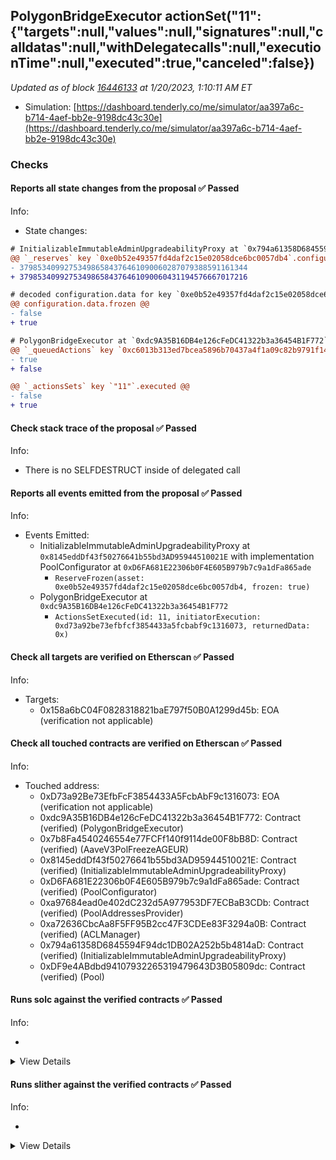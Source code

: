 ## PolygonBridgeExecutor actionSet("11": {"targets":null,"values":null,"signatures":null,"calldatas":null,"withDelegatecalls":null,"executionTime":null,"executed":true,"canceled":false})

_Updated as of block [16446133](https://etherscan.io/block/16446133) at 1/20/2023, 1:10:11 AM ET_

- Simulation: [https://dashboard.tenderly.co/me/simulator/aa397a6c-b714-4aef-bb2e-9198dc43c30e](https://dashboard.tenderly.co/me/simulator/aa397a6c-b714-4aef-bb2e-9198dc43c30e)

### Checks

#### Reports all state changes from the proposal ✅ Passed

Info:

- State changes:

```diff
# InitializableImmutableAdminUpgradeabilityProxy at `0x794a61358D6845594F94dc1DB02A252b5b4814aD` with implementation Pool at `0xDF9e4ABdbd94107932265319479643D3B05809dc`
@@ `_reserves` key `0xe0b52e49357fd4daf2c15e02058dce6bc0057db4`.configuration.data @@
- 379853409927534986584376461090060287079388591161344
+ 379853409927534986584376461090060431194576667017216

# decoded configuration.data for key `0xe0b52e49357fd4daf2c15e02058dce6bc0057db4` (symbol: agEUR)
@@ configuration.data.frozen @@
- false
+ true

```

```diff
# PolygonBridgeExecutor at `0xdc9A35B16DB4e126cFeDC41322b3a36454B1F772`
@@ `_queuedActions` key `0xc6013b313ed7bcea5896b70437a4f1a09c82b9791f149344057713a176eed347` @@
- true
+ false

@@ `_actionsSets` key `"11"`.executed @@
- false
+ true

```

#### Check stack trace of the proposal ✅ Passed

Info:

- There is no SELFDESTRUCT inside of delegated call

#### Reports all events emitted from the proposal ✅ Passed

Info:

- Events Emitted:
  - InitializableImmutableAdminUpgradeabilityProxy at `0x8145eddDf43f50276641b55bd3AD95944510021E` with implementation PoolConfigurator at `0xD6FA681E22306b0F4E605B979b7c9a1dFa865ade`
    - `ReserveFrozen(asset: 0xe0b52e49357fd4daf2c15e02058dce6bc0057db4, frozen: true)`
  - PolygonBridgeExecutor at `0xdc9A35B16DB4e126cFeDC41322b3a36454B1F772`
    - `ActionsSetExecuted(id: 11, initiatorExecution: 0xd73a92be73efbfcf3854433a5fcbabf9c1316073, returnedData: 0x)`

#### Check all targets are verified on Etherscan ✅ Passed

Info:

- Targets:
  - 0x158a6bC04F0828318821baE797f50B0A1299d45b: EOA (verification not applicable)

#### Check all touched contracts are verified on Etherscan ✅ Passed

Info:

- Touched address:
  - 0xD73a92Be73EfbFcF3854433A5FcbAbF9c1316073: EOA (verification not applicable)
  - 0xdc9A35B16DB4e126cFeDC41322b3a36454B1F772: Contract (verified) (PolygonBridgeExecutor)
  - 0x7b8Fa4540246554e77FCFf140f9114de00F8bB8D: Contract (verified) (AaveV3PolFreezeAGEUR)
  - 0x8145eddDf43f50276641b55bd3AD95944510021E: Contract (verified) (InitializableImmutableAdminUpgradeabilityProxy)
  - 0xD6FA681E22306b0F4E605B979b7c9a1dFa865ade: Contract (verified) (PoolConfigurator)
  - 0xa97684ead0e402dC232d5A977953DF7ECBaB3CDb: Contract (verified) (PoolAddressesProvider)
  - 0xa72636CbcAa8F5FF95B2cc47F3CDEe83F3294a0B: Contract (verified) (ACLManager)
  - 0x794a61358D6845594F94dc1DB02A252b5b4814aD: Contract (verified) (InitializableImmutableAdminUpgradeabilityProxy)
  - 0xDF9e4ABdbd94107932265319479643D3B05809dc: Contract (verified) (Pool)

#### Runs solc against the verified contracts ✅ Passed

Info:

-

<details>
<summary>View Details</summary>
<details>
<summary>View warnings for InitializableImmutableAdminUpgradeabilityProxy at `0x794a61358D6845594F94dc1DB02A252b5b4814aD` with implementation Pool at `0xDF9e4ABdbd94107932265319479643D3B05809dc`</summary>

```
INFO:CryticCompile:Source code not available, try to fetch the bytecode only
```

</details>

<details>
<summary>View warnings for InitializableImmutableAdminUpgradeabilityProxy at `0x8145eddDf43f50276641b55bd3AD95944510021E` with implementation PoolConfigurator at `0xD6FA681E22306b0F4E605B979b7c9a1dFa865ade`</summary>

```
INFO:CryticCompile:Source code not available, try to fetch the bytecode only
```

</details>

<details>
<summary>View warnings for ACLManager at `0xa72636CbcAa8F5FF95B2cc47F3CDEe83F3294a0B`</summary>

```
INFO:CryticCompile:Source code not available, try to fetch the bytecode only
```

</details>

<details>
<summary>View warnings for PoolAddressesProvider at `0xa97684ead0e402dC232d5A977953DF7ECBaB3CDb`</summary>

```
INFO:CryticCompile:Source code not available, try to fetch the bytecode only
```

</details>

<details>
<summary>View warnings for PoolConfigurator at `0xD6FA681E22306b0F4E605B979b7c9a1dFa865ade`</summary>

```
INFO:CryticCompile:Source code not available, try to fetch the bytecode only
```

</details>

<details>
<summary>View warnings for PolygonBridgeExecutor at `0xdc9A35B16DB4e126cFeDC41322b3a36454B1F772`</summary>

```
INFO:CryticCompile:Source code not available, try to fetch the bytecode only
```

</details>

<details>
<summary>View warnings for Pool at `0xDF9e4ABdbd94107932265319479643D3B05809dc`</summary>

```
INFO:CryticCompile:Source code not available, try to fetch the bytecode only
```

</details>

</details>

#### Runs slither against the verified contracts ✅ Passed

Info:

-

<details>
<summary>View Details</summary>

<details>
<summary>Slither report for InitializableImmutableAdminUpgradeabilityProxy at `0x794a61358D6845594F94dc1DB02A252b5b4814aD` with implementation Pool at `0xDF9e4ABdbd94107932265319479643D3B05809dc`</summary>

```
Source code not available, try to fetch the bytecode only
Traceback (most recent call last):
  File "/home/runner/.local/lib/python3.10/site-packages/slither/__main__.py", line 834, in main_impl
    ) = process_all(filename, args, detector_classes, printer_classes)
  File "/home/runner/.local/lib/python3.10/site-packages/slither/__main__.py", line 98, in process_all
    ) = process_single(compilation, args, detector_classes, printer_classes)
  File "/home/runner/.local/lib/python3.10/site-packages/slither/__main__.py", line 76, in process_single
    slither = Slither(target, ast_format=ast, **vars(args))
  File "/home/runner/.local/lib/python3.10/site-packages/slither/slither.py", line 112, in __init__
    parser.parse_top_level_from_loaded_json(ast, path)
  File "/home/runner/.local/lib/python3.10/site-packages/slither/solc_parsing/slither_compilation_unit_solc.py", line 206, in parse_top_level_from_loaded_json
    if data_loaded[self.get_key()] == "root":
KeyError: 'name'
Error in 0x794a61358D6845594F94dc1DB02A252b5b4814aD
Traceback (most recent call last):
  File "/home/runner/.local/lib/python3.10/site-packages/slither/__main__.py", line 834, in main_impl
    ) = process_all(filename, args, detector_classes, printer_classes)
  File "/home/runner/.local/lib/python3.10/site-packages/slither/__main__.py", line 98, in process_all
    ) = process_single(compilation, args, detector_classes, printer_classes)
  File "/home/runner/.local/lib/python3.10/site-packages/slither/__main__.py", line 76, in process_single
    slither = Slither(target, ast_format=ast, **vars(args))
  File "/home/runner/.local/lib/python3.10/site-packages/slither/slither.py", line 112, in __init__
    parser.parse_top_level_from_loaded_json(ast, path)
  File "/home/runner/.local/lib/python3.10/site-packages/slither/solc_parsing/slither_compilation_unit_solc.py", line 206, in parse_top_level_from_loaded_json
    if data_loaded[self.get_key()] == "root":
KeyError: 'name'

```

</details>

<details>
<summary>Slither report for AaveV3PolFreezeAGEUR at `0x7b8Fa4540246554e77FCFf140f9114de00F8bB8D`</summary>

```

DefaultReserveInterestRateStrategy.calculateInterestRates(DataTypes.CalculateInterestRatesParams).vars (lib/aave-v3-core/contracts/protocol/pool/DefaultReserveInterestRateStrategy.sol#168) is a local variable never initialized
Reference: https://github.com/crytic/slither/wiki/Detector-Documentation#uninitialized-local-variables

PercentageMath.percentMul(uint256,uint256) (lib/aave-v3-core/contracts/protocol/libraries/math/PercentageMath.sol#25-39) uses assembly
	- INLINE ASM (lib/aave-v3-core/contracts/protocol/libraries/math/PercentageMath.sol#27-38)
PercentageMath.percentDiv(uint256,uint256) (lib/aave-v3-core/contracts/protocol/libraries/math/PercentageMath.sol#48-60) uses assembly
	- INLINE ASM (lib/aave-v3-core/contracts/protocol/libraries/math/PercentageMath.sol#50-59)
WadRayMath.wadMul(uint256,uint256) (lib/aave-v3-core/contracts/protocol/libraries/math/WadRayMath.sol#29-38) uses assembly
	- INLINE ASM (lib/aave-v3-core/contracts/protocol/libraries/math/WadRayMath.sol#31-37)
WadRayMath.wadDiv(uint256,uint256) (lib/aave-v3-core/contracts/protocol/libraries/math/WadRayMath.sol#47-56) uses assembly
	- INLINE ASM (lib/aave-v3-core/contracts/protocol/libraries/math/WadRayMath.sol#49-55)
WadRayMath.rayMul(uint256,uint256) (lib/aave-v3-core/contracts/protocol/libraries/math/WadRayMath.sol#65-74) uses assembly
	- INLINE ASM (lib/aave-v3-core/contracts/protocol/libraries/math/WadRayMath.sol#67-73)
WadRayMath.rayDiv(uint256,uint256) (lib/aave-v3-core/contracts/protocol/libraries/math/WadRayMath.sol#83-92) uses assembly
	- INLINE ASM (lib/aave-v3-core/contracts/protocol/libraries/math/WadRayMath.sol#85-91)
WadRayMath.rayToWad(uint256) (lib/aave-v3-core/contracts/protocol/libraries/math/WadRayMath.sol#100-108) uses assembly
	- INLINE ASM (lib/aave-v3-core/contracts/protocol/libraries/math/WadRayMath.sol#101-107)
WadRayMath.wadToRay(uint256) (lib/aave-v3-core/contracts/protocol/libraries/math/WadRayMath.sol#116-125) uses assembly
	- INLINE ASM (lib/aave-v3-core/contracts/protocol/libraries/math/WadRayMath.sol#118-124)
Reference: https://github.com/crytic/slither/wiki/Detector-Documentation#assembly-usage

PercentageMath.percentDiv(uint256,uint256) (lib/aave-v3-core/contracts/protocol/libraries/math/PercentageMath.sol#48-60) is never used and should be removed
WadRayMath.rayToWad(uint256) (lib/aave-v3-core/contracts/protocol/libraries/math/WadRayMath.sol#100-108) is never used and should be removed
WadRayMath.wadDiv(uint256,uint256) (lib/aave-v3-core/contracts/protocol/libraries/math/WadRayMath.sol#47-56) is never used and should be removed
WadRayMath.wadMul(uint256,uint256) (lib/aave-v3-core/contracts/protocol/libraries/math/WadRayMath.sol#29-38) is never used and should be removed
Reference: https://github.com/crytic/slither/wiki/Detector-Documentation#dead-code

Function IDefaultInterestRateStrategy.OPTIMAL_USAGE_RATIO() (lib/aave-v3-core/contracts/interfaces/IDefaultInterestRateStrategy.sol#17) is not in mixedCase
Function IDefaultInterestRateStrategy.OPTIMAL_STABLE_TO_TOTAL_DEBT_RATIO() (lib/aave-v3-core/contracts/interfaces/IDefaultInterestRateStrategy.sol#23) is not in mixedCase
Function IDefaultInterestRateStrategy.MAX_EXCESS_USAGE_RATIO() (lib/aave-v3-core/contracts/interfaces/IDefaultInterestRateStrategy.sol#30) is not in mixedCase
Function IDefaultInterestRateStrategy.MAX_EXCESS_STABLE_TO_TOTAL_DEBT_RATIO() (lib/aave-v3-core/contracts/interfaces/IDefaultInterestRateStrategy.sol#37) is not in mixedCase
Function IDefaultInterestRateStrategy.ADDRESSES_PROVIDER() (lib/aave-v3-core/contracts/interfaces/IDefaultInterestRateStrategy.sol#43) is not in mixedCase
Variable DefaultReserveInterestRateStrategy.OPTIMAL_USAGE_RATIO (lib/aave-v3-core/contracts/protocol/pool/DefaultReserveInterestRateStrategy.sol#27) is not in mixedCase
Variable DefaultReserveInterestRateStrategy.OPTIMAL_STABLE_TO_TOTAL_DEBT_RATIO (lib/aave-v3-core/contracts/protocol/pool/DefaultReserveInterestRateStrategy.sol#30) is not in mixedCase
Variable DefaultReserveInterestRateStrategy.MAX_EXCESS_USAGE_RATIO (lib/aave-v3-core/contracts/protocol/pool/DefaultReserveInterestRateStrategy.sol#33) is not in mixedCase
Variable DefaultReserveInterestRateStrategy.MAX_EXCESS_STABLE_TO_TOTAL_DEBT_RATIO (lib/aave-v3-core/contracts/protocol/pool/DefaultReserveInterestRateStrategy.sol#36) is not in mixedCase
Variable DefaultReserveInterestRateStrategy.ADDRESSES_PROVIDER (lib/aave-v3-core/contracts/protocol/pool/DefaultReserveInterestRateStrategy.sol#38) is not in mixedCase
Variable DefaultReserveInterestRateStrategy._baseVariableBorrowRate (lib/aave-v3-core/contracts/protocol/pool/DefaultReserveInterestRateStrategy.sol#41) is not in mixedCase
Variable DefaultReserveInterestRateStrategy._variableRateSlope1 (lib/aave-v3-core/contracts/protocol/pool/DefaultReserveInterestRateStrategy.sol#44) is not in mixedCase
Variable DefaultReserveInterestRateStrategy._variableRateSlope2 (lib/aave-v3-core/contracts/protocol/pool/DefaultReserveInterestRateStrategy.sol#47) is not in mixedCase
Variable DefaultReserveInterestRateStrategy._stableRateSlope1 (lib/aave-v3-core/contracts/protocol/pool/DefaultReserveInterestRateStrategy.sol#50) is not in mixedCase
Variable DefaultReserveInterestRateStrategy._stableRateSlope2 (lib/aave-v3-core/contracts/protocol/pool/DefaultReserveInterestRateStrategy.sol#53) is not in mixedCase
Variable DefaultReserveInterestRateStrategy._baseStableRateOffset (lib/aave-v3-core/contracts/protocol/pool/DefaultReserveInterestRateStrategy.sol#56) is not in mixedCase
Variable DefaultReserveInterestRateStrategy._stableRateExcessOffset (lib/aave-v3-core/contracts/protocol/pool/DefaultReserveInterestRateStrategy.sol#59) is not in mixedCase
Reference: https://github.com/crytic/slither/wiki/Detector-Documentation#conformance-to-solidity-naming-conventions

Variable DefaultReserveInterestRateStrategy._stableRateSlope1 (lib/aave-v3-core/contracts/protocol/pool/DefaultReserveInterestRateStrategy.sol#50) is too similar to DefaultReserveInterestRateStrategy._stableRateSlope2 (lib/aave-v3-core/contracts/protocol/pool/DefaultReserveInterestRateStrategy.sol#53)
Variable DefaultReserveInterestRateStrategy._variableRateSlope1 (lib/aave-v3-core/contracts/protocol/pool/DefaultReserveInterestRateStrategy.sol#44) is too similar to DefaultReserveInterestRateStrategy._variableRateSlope2 (lib/aave-v3-core/contracts/protocol/pool/DefaultReserveInterestRateStrategy.sol#47)
Variable DefaultReserveInterestRateStrategy.constructor(IPoolAddressesProvider,uint256,uint256,uint256,uint256,uint256,uint256,uint256,uint256,uint256).stableRateSlope1 (lib/aave-v3-core/contracts/protocol/pool/DefaultReserveInterestRateStrategy.sol#80) is too similar to DefaultReserveInterestRateStrategy.constructor(IPoolAddressesProvider,uint256,uint256,uint256,uint256,uint256,uint256,uint256,uint256,uint256).stableRateSlope2 (lib/aave-v3-core/contracts/protocol/pool/DefaultReserveInterestRateStrategy.sol#81)
Variable DefaultReserveInterestRateStrategy.constructor(IPoolAddressesProvider,uint256,uint256,uint256,uint256,uint256,uint256,uint256,uint256,uint256).variableRateSlope1 (lib/aave-v3-core/contracts/protocol/pool/DefaultReserveInterestRateStrategy.sol#78) is too similar to DefaultReserveInterestRateStrategy.constructor(IPoolAddressesProvider,uint256,uint256,uint256,uint256,uint256,uint256,uint256,uint256,uint256).variableRateSlope2 (lib/aave-v3-core/contracts/protocol/pool/DefaultReserveInterestRateStrategy.sol#79)
Reference: https://github.com/crytic/slither/wiki/Detector-Documentation#variable-names-too-similar
0x7b8Fa4540246554e77FCFf140f9114de00F8bB8D analyzed (9 contracts with 78 detectors), 34 result(s) found
```

</details>

<details>
<summary>Slither report for InitializableImmutableAdminUpgradeabilityProxy at `0x8145eddDf43f50276641b55bd3AD95944510021E` with implementation PoolConfigurator at `0xD6FA681E22306b0F4E605B979b7c9a1dFa865ade`</summary>

```
Source code not available, try to fetch the bytecode only
Traceback (most recent call last):
  File "/home/runner/.local/lib/python3.10/site-packages/slither/__main__.py", line 834, in main_impl
    ) = process_all(filename, args, detector_classes, printer_classes)
  File "/home/runner/.local/lib/python3.10/site-packages/slither/__main__.py", line 98, in process_all
    ) = process_single(compilation, args, detector_classes, printer_classes)
  File "/home/runner/.local/lib/python3.10/site-packages/slither/__main__.py", line 76, in process_single
    slither = Slither(target, ast_format=ast, **vars(args))
  File "/home/runner/.local/lib/python3.10/site-packages/slither/slither.py", line 112, in __init__
    parser.parse_top_level_from_loaded_json(ast, path)
  File "/home/runner/.local/lib/python3.10/site-packages/slither/solc_parsing/slither_compilation_unit_solc.py", line 206, in parse_top_level_from_loaded_json
    if data_loaded[self.get_key()] == "root":
KeyError: 'name'
Error in 0x8145eddDf43f50276641b55bd3AD95944510021E
Traceback (most recent call last):
  File "/home/runner/.local/lib/python3.10/site-packages/slither/__main__.py", line 834, in main_impl
    ) = process_all(filename, args, detector_classes, printer_classes)
  File "/home/runner/.local/lib/python3.10/site-packages/slither/__main__.py", line 98, in process_all
    ) = process_single(compilation, args, detector_classes, printer_classes)
  File "/home/runner/.local/lib/python3.10/site-packages/slither/__main__.py", line 76, in process_single
    slither = Slither(target, ast_format=ast, **vars(args))
  File "/home/runner/.local/lib/python3.10/site-packages/slither/slither.py", line 112, in __init__
    parser.parse_top_level_from_loaded_json(ast, path)
  File "/home/runner/.local/lib/python3.10/site-packages/slither/solc_parsing/slither_compilation_unit_solc.py", line 206, in parse_top_level_from_loaded_json
    if data_loaded[self.get_key()] == "root":
KeyError: 'name'

```

</details>

<details>
<summary>Slither report for ACLManager at `0xa72636CbcAa8F5FF95B2cc47F3CDEe83F3294a0B`</summary>

```
Source code not available, try to fetch the bytecode only
Traceback (most recent call last):
  File "/home/runner/.local/lib/python3.10/site-packages/slither/__main__.py", line 834, in main_impl
    ) = process_all(filename, args, detector_classes, printer_classes)
  File "/home/runner/.local/lib/python3.10/site-packages/slither/__main__.py", line 98, in process_all
    ) = process_single(compilation, args, detector_classes, printer_classes)
  File "/home/runner/.local/lib/python3.10/site-packages/slither/__main__.py", line 76, in process_single
    slither = Slither(target, ast_format=ast, **vars(args))
  File "/home/runner/.local/lib/python3.10/site-packages/slither/slither.py", line 112, in __init__
    parser.parse_top_level_from_loaded_json(ast, path)
  File "/home/runner/.local/lib/python3.10/site-packages/slither/solc_parsing/slither_compilation_unit_solc.py", line 206, in parse_top_level_from_loaded_json
    if data_loaded[self.get_key()] == "root":
KeyError: 'name'
Error in 0xa72636CbcAa8F5FF95B2cc47F3CDEe83F3294a0B
Traceback (most recent call last):
  File "/home/runner/.local/lib/python3.10/site-packages/slither/__main__.py", line 834, in main_impl
    ) = process_all(filename, args, detector_classes, printer_classes)
  File "/home/runner/.local/lib/python3.10/site-packages/slither/__main__.py", line 98, in process_all
    ) = process_single(compilation, args, detector_classes, printer_classes)
  File "/home/runner/.local/lib/python3.10/site-packages/slither/__main__.py", line 76, in process_single
    slither = Slither(target, ast_format=ast, **vars(args))
  File "/home/runner/.local/lib/python3.10/site-packages/slither/slither.py", line 112, in __init__
    parser.parse_top_level_from_loaded_json(ast, path)
  File "/home/runner/.local/lib/python3.10/site-packages/slither/solc_parsing/slither_compilation_unit_solc.py", line 206, in parse_top_level_from_loaded_json
    if data_loaded[self.get_key()] == "root":
KeyError: 'name'

```

</details>

<details>
<summary>Slither report for PoolAddressesProvider at `0xa97684ead0e402dC232d5A977953DF7ECBaB3CDb`</summary>

```
Source code not available, try to fetch the bytecode only
Traceback (most recent call last):
  File "/home/runner/.local/lib/python3.10/site-packages/slither/__main__.py", line 834, in main_impl
    ) = process_all(filename, args, detector_classes, printer_classes)
  File "/home/runner/.local/lib/python3.10/site-packages/slither/__main__.py", line 98, in process_all
    ) = process_single(compilation, args, detector_classes, printer_classes)
  File "/home/runner/.local/lib/python3.10/site-packages/slither/__main__.py", line 76, in process_single
    slither = Slither(target, ast_format=ast, **vars(args))
  File "/home/runner/.local/lib/python3.10/site-packages/slither/slither.py", line 112, in __init__
    parser.parse_top_level_from_loaded_json(ast, path)
  File "/home/runner/.local/lib/python3.10/site-packages/slither/solc_parsing/slither_compilation_unit_solc.py", line 206, in parse_top_level_from_loaded_json
    if data_loaded[self.get_key()] == "root":
KeyError: 'name'
Error in 0xa97684ead0e402dC232d5A977953DF7ECBaB3CDb
Traceback (most recent call last):
  File "/home/runner/.local/lib/python3.10/site-packages/slither/__main__.py", line 834, in main_impl
    ) = process_all(filename, args, detector_classes, printer_classes)
  File "/home/runner/.local/lib/python3.10/site-packages/slither/__main__.py", line 98, in process_all
    ) = process_single(compilation, args, detector_classes, printer_classes)
  File "/home/runner/.local/lib/python3.10/site-packages/slither/__main__.py", line 76, in process_single
    slither = Slither(target, ast_format=ast, **vars(args))
  File "/home/runner/.local/lib/python3.10/site-packages/slither/slither.py", line 112, in __init__
    parser.parse_top_level_from_loaded_json(ast, path)
  File "/home/runner/.local/lib/python3.10/site-packages/slither/solc_parsing/slither_compilation_unit_solc.py", line 206, in parse_top_level_from_loaded_json
    if data_loaded[self.get_key()] == "root":
KeyError: 'name'

```

</details>

<details>
<summary>Slither report for PoolConfigurator at `0xD6FA681E22306b0F4E605B979b7c9a1dFa865ade`</summary>

```
Source code not available, try to fetch the bytecode only
Traceback (most recent call last):
  File "/home/runner/.local/lib/python3.10/site-packages/slither/__main__.py", line 834, in main_impl
    ) = process_all(filename, args, detector_classes, printer_classes)
  File "/home/runner/.local/lib/python3.10/site-packages/slither/__main__.py", line 98, in process_all
    ) = process_single(compilation, args, detector_classes, printer_classes)
  File "/home/runner/.local/lib/python3.10/site-packages/slither/__main__.py", line 76, in process_single
    slither = Slither(target, ast_format=ast, **vars(args))
  File "/home/runner/.local/lib/python3.10/site-packages/slither/slither.py", line 112, in __init__
    parser.parse_top_level_from_loaded_json(ast, path)
  File "/home/runner/.local/lib/python3.10/site-packages/slither/solc_parsing/slither_compilation_unit_solc.py", line 206, in parse_top_level_from_loaded_json
    if data_loaded[self.get_key()] == "root":
KeyError: 'name'
Error in 0xD6FA681E22306b0F4E605B979b7c9a1dFa865ade
Traceback (most recent call last):
  File "/home/runner/.local/lib/python3.10/site-packages/slither/__main__.py", line 834, in main_impl
    ) = process_all(filename, args, detector_classes, printer_classes)
  File "/home/runner/.local/lib/python3.10/site-packages/slither/__main__.py", line 98, in process_all
    ) = process_single(compilation, args, detector_classes, printer_classes)
  File "/home/runner/.local/lib/python3.10/site-packages/slither/__main__.py", line 76, in process_single
    slither = Slither(target, ast_format=ast, **vars(args))
  File "/home/runner/.local/lib/python3.10/site-packages/slither/slither.py", line 112, in __init__
    parser.parse_top_level_from_loaded_json(ast, path)
  File "/home/runner/.local/lib/python3.10/site-packages/slither/solc_parsing/slither_compilation_unit_solc.py", line 206, in parse_top_level_from_loaded_json
    if data_loaded[self.get_key()] == "root":
KeyError: 'name'

```

</details>

<details>
<summary>Slither report for PolygonBridgeExecutor at `0xdc9A35B16DB4e126cFeDC41322b3a36454B1F772`</summary>

```
Source code not available, try to fetch the bytecode only
Traceback (most recent call last):
  File "/home/runner/.local/lib/python3.10/site-packages/slither/__main__.py", line 834, in main_impl
    ) = process_all(filename, args, detector_classes, printer_classes)
  File "/home/runner/.local/lib/python3.10/site-packages/slither/__main__.py", line 98, in process_all
    ) = process_single(compilation, args, detector_classes, printer_classes)
  File "/home/runner/.local/lib/python3.10/site-packages/slither/__main__.py", line 76, in process_single
    slither = Slither(target, ast_format=ast, **vars(args))
  File "/home/runner/.local/lib/python3.10/site-packages/slither/slither.py", line 112, in __init__
    parser.parse_top_level_from_loaded_json(ast, path)
  File "/home/runner/.local/lib/python3.10/site-packages/slither/solc_parsing/slither_compilation_unit_solc.py", line 206, in parse_top_level_from_loaded_json
    if data_loaded[self.get_key()] == "root":
KeyError: 'name'
Error in 0xdc9A35B16DB4e126cFeDC41322b3a36454B1F772
Traceback (most recent call last):
  File "/home/runner/.local/lib/python3.10/site-packages/slither/__main__.py", line 834, in main_impl
    ) = process_all(filename, args, detector_classes, printer_classes)
  File "/home/runner/.local/lib/python3.10/site-packages/slither/__main__.py", line 98, in process_all
    ) = process_single(compilation, args, detector_classes, printer_classes)
  File "/home/runner/.local/lib/python3.10/site-packages/slither/__main__.py", line 76, in process_single
    slither = Slither(target, ast_format=ast, **vars(args))
  File "/home/runner/.local/lib/python3.10/site-packages/slither/slither.py", line 112, in __init__
    parser.parse_top_level_from_loaded_json(ast, path)
  File "/home/runner/.local/lib/python3.10/site-packages/slither/solc_parsing/slither_compilation_unit_solc.py", line 206, in parse_top_level_from_loaded_json
    if data_loaded[self.get_key()] == "root":
KeyError: 'name'

```

</details>

<details>
<summary>Slither report for Pool at `0xDF9e4ABdbd94107932265319479643D3B05809dc`</summary>

```
Source code not available, try to fetch the bytecode only
Traceback (most recent call last):
  File "/home/runner/.local/lib/python3.10/site-packages/slither/__main__.py", line 834, in main_impl
    ) = process_all(filename, args, detector_classes, printer_classes)
  File "/home/runner/.local/lib/python3.10/site-packages/slither/__main__.py", line 98, in process_all
    ) = process_single(compilation, args, detector_classes, printer_classes)
  File "/home/runner/.local/lib/python3.10/site-packages/slither/__main__.py", line 76, in process_single
    slither = Slither(target, ast_format=ast, **vars(args))
  File "/home/runner/.local/lib/python3.10/site-packages/slither/slither.py", line 112, in __init__
    parser.parse_top_level_from_loaded_json(ast, path)
  File "/home/runner/.local/lib/python3.10/site-packages/slither/solc_parsing/slither_compilation_unit_solc.py", line 206, in parse_top_level_from_loaded_json
    if data_loaded[self.get_key()] == "root":
KeyError: 'name'
Error in 0xDF9e4ABdbd94107932265319479643D3B05809dc
Traceback (most recent call last):
  File "/home/runner/.local/lib/python3.10/site-packages/slither/__main__.py", line 834, in main_impl
    ) = process_all(filename, args, detector_classes, printer_classes)
  File "/home/runner/.local/lib/python3.10/site-packages/slither/__main__.py", line 98, in process_all
    ) = process_single(compilation, args, detector_classes, printer_classes)
  File "/home/runner/.local/lib/python3.10/site-packages/slither/__main__.py", line 76, in process_single
    slither = Slither(target, ast_format=ast, **vars(args))
  File "/home/runner/.local/lib/python3.10/site-packages/slither/slither.py", line 112, in __init__
    parser.parse_top_level_from_loaded_json(ast, path)
  File "/home/runner/.local/lib/python3.10/site-packages/slither/solc_parsing/slither_compilation_unit_solc.py", line 206, in parse_top_level_from_loaded_json
    if data_loaded[self.get_key()] == "root":
KeyError: 'name'

```

</details>

</details>
